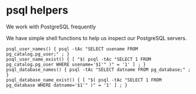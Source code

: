 # psql helpers

We work with PostgreSQL frequently

We have simple shell functions to help us inspect our PostgreSQL servers.

    psql_user_names() { psql -tAc "SELECT usename FROM pg_catalog.pg_user;" ; }
    psql_user_name_exist() { [ "$( psql -tAc "SELECT 1 FROM pg_catalog.pg_user WHERE usename='$1'" )" = '1' ] ; }
    psql_database_names() { psql -tAc "SELECT datname FROM pg_database;" ; }
    psql_database_name_exist() { [ "$( psql -tAc "SELECT 1 FROM pg_database WHERE datname='$1'" )" = '1' ] ; }
